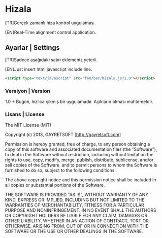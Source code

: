 # Hizala #

[TR]Gerçek zamanlı hiza kontrol uygulaması.

[EN]Real-Time alignment control application.

## Ayarlar | Settings ##

[TR]Sadece aşağıdaki satırı eklemeniz yeterli.


[EN]Just insert html javascript include line.


```html
<script type="text/javascript" src="foo/bar/hizala.js?1.0"></script>
```

### Versiyon | Version ###
 
 1.0 + Bugün, hızlıca çıkmış bir uygulamadır. Açıkların olması muhtemeldir.

### Lisans | License ###

The MIT License (MIT)

Copyright (c) 2013, GAYRETSOFT [http://gayretsoft.com]

Permission is hereby granted, free of charge, to any person obtaining a copy of
this software and associated documentation files (the "Software"), to deal in
the Software without restriction, including without limitation the rights to
use, copy, modify, merge, publish, distribute, sublicense, and/or sell copies of
the Software, and to permit persons to whom the Software is furnished to do so,
subject to the following conditions:

The above copyright notice and this permission notice shall be included in all
copies or substantial portions of the Software.

THE SOFTWARE IS PROVIDED "AS IS", WITHOUT WARRANTY OF ANY KIND, EXPRESS OR
IMPLIED, INCLUDING BUT NOT LIMITED TO THE WARRANTIES OF MERCHANTABILITY, FITNESS
FOR A PARTICULAR PURPOSE AND NONINFRINGEMENT. IN NO EVENT SHALL THE AUTHORS OR
COPYRIGHT HOLDERS BE LIABLE FOR ANY CLAIM, DAMAGES OR OTHER LIABILITY, WHETHER
IN AN ACTION OF CONTRACT, TORT OR OTHERWISE, ARISING FROM, OUT OF OR IN
CONNECTION WITH THE SOFTWARE OR THE USE OR OTHER DEALINGS IN THE SOFTWARE.